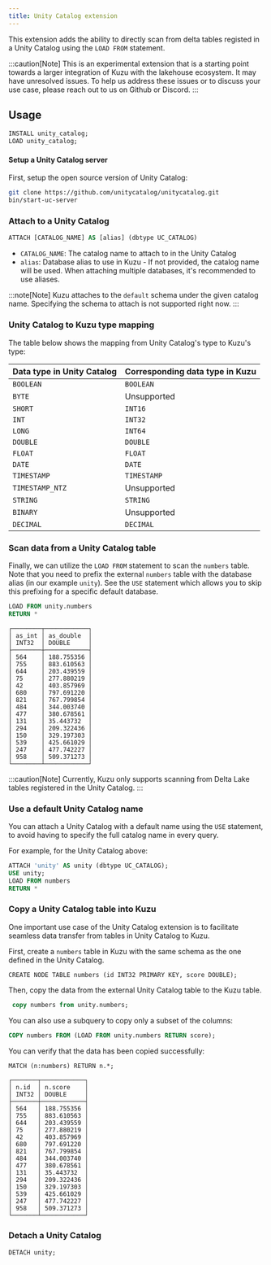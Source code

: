 ```yaml
---
title: Unity Catalog extension
---
```


This extension adds the ability to directly scan from delta tables registed in a Unity Catalog using the `LOAD FROM` statement.

:::caution[Note]
This is an experimental extension that is a starting point towards a larger integration
of Kuzu with the lakehouse ecosystem. It may have unresolved issues. To help us address these
issues or to discuss your use case, please reach out to us on Github or Discord.
:::

## Usage

```sql
INSTALL unity_catalog;
LOAD unity_catalog;
```

#### Setup a Unity Catalog server

First, setup the open source version of Unity Catalog:

```bash
git clone https://github.com/unitycatalog/unitycatalog.git
bin/start-uc-server
```

### Attach to a Unity Catalog

```sql
ATTACH [CATALOG_NAME] AS [alias] (dbtype UC_CATALOG)
```

- `CATALOG_NAME`: The catalog name to attach to in the Unity Catalog
- `alias`: Database alias to use in Kuzu - If not provided, the catalog name will be used.
  When attaching multiple databases, it's recommended to use aliases.

:::note[Note]
Kuzu attaches to the `default` schema under the given catalog name. Specifying the schema to attach is not supported right now.
:::

### Unity Catalog to Kuzu type mapping

The table below shows the mapping from Unity Catalog's type to Kuzu's type:

| Data type in Unity Catalog         | Corresponding data type in Kuzu |
|-----------------------------|----------------------------------|
| `BOOLEAN`                     | `BOOLEAN`                           |
| `BYTE`                        | Unsupported                          |
| `SHORT`                       | `INT16`                                 |
| `INT`                    | `INT32`                                 |
| `LONG`                       | `INT64`                                 |
| `DOUBLE`                     | `DOUBLE`                                 |
| `FLOAT`                      | `FLOAT`                                 |
| `DATE`                    | `DATE`                                 |
| `TIMESTAMP`                    | `TIMESTAMP`                                 |
| `TIMESTAMP_NTZ`                   | Unsupported                                 |
| `STRING`                   | `STRING`                                 |
| `BINARY`                       | Unsupported                      |
| `DECIMAL`   | `DECIMAL`                                 |

### Scan data from a Unity Catalog table

Finally, we can utilize the `LOAD FROM` statement to scan the `numbers` table. Note that you need to prefix the 
external `numbers` table with the database alias (in our example `unity`). See the `USE` statement which allows you to
skip this prefixing for a specific default database.

```sql
LOAD FROM unity.numbers
RETURN *
```

```
┌────────┬────────────┐
│ as_int │ as_double  │
│ INT32  │ DOUBLE     │
├────────┼────────────┤
│ 564    │ 188.755356 │
│ 755    │ 883.610563 │
│ 644    │ 203.439559 │
│ 75     │ 277.880219 │
│ 42     │ 403.857969 │
│ 680    │ 797.691220 │
│ 821    │ 767.799854 │
│ 484    │ 344.003740 │
│ 477    │ 380.678561 │
│ 131    │ 35.443732  │
│ 294    │ 209.322436 │
│ 150    │ 329.197303 │
│ 539    │ 425.661029 │
│ 247    │ 477.742227 │
│ 958    │ 509.371273 │
└────────┴────────────┘
```

:::caution[Note]
Currently, Kuzu only supports scanning from Delta Lake tables registered in the Unity Catalog.
:::

### Use a default Unity Catalog name

You can attach a Unity Catalog with a default name using the `USE` statement, to avoid having to specify the full catalog name in every query.

For example, for the Unity Catalog above:

```sql
ATTACH 'unity' AS unity (dbtype UC_CATALOG);
USE unity;
LOAD FROM numbers
RETURN *
```

### Copy a Unity Catalog table into Kuzu

One important use case of the Unity Catalog extension is to facilitate seamless data transfer from tables in Unity Catalog to Kuzu.

First, create a `numbers` table in Kuzu with the same schema as the one defined in the Unity Catalog.

```cypher
CREATE NODE TABLE numbers (id INT32 PRIMARY KEY, score DOUBLE);
```

Then, copy the data from the external Unity Catalog table to the Kuzu table.

```sql
 copy numbers from unity.numbers;
```

You can also use a subquery to copy only a subset of the columns:
```sql
COPY numbers FROM (LOAD FROM unity.numbers RETURN score);
```

You can verify that the data has been copied successfully:

```cypher
MATCH (n:numbers) RETURN n.*;
```

```
┌───────┬────────────┐
│ n.id  │ n.score    │
│ INT32 │ DOUBLE     │
├───────┼────────────┤
│ 564   │ 188.755356 │
│ 755   │ 883.610563 │
│ 644   │ 203.439559 │
│ 75    │ 277.880219 │
│ 42    │ 403.857969 │
│ 680   │ 797.691220 │
│ 821   │ 767.799854 │
│ 484   │ 344.003740 │
│ 477   │ 380.678561 │
│ 131   │ 35.443732  │
│ 294   │ 209.322436 │
│ 150   │ 329.197303 │
│ 539   │ 425.661029 │
│ 247   │ 477.742227 │
│ 958   │ 509.371273 │
└───────┴────────────┘
```

### Detach a Unity Catalog

```sql
DETACH unity;
```
